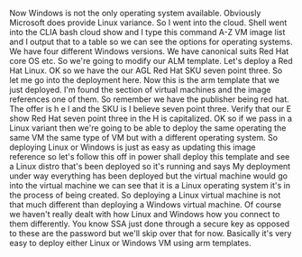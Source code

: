 Now Windows is not the only operating system available.
Obviously Microsoft does provide Linux variance.
So I went into the cloud.
Shell went into the CLIA bash cloud show and I type this command A-Z VM image list and I output that
to a table so we can see the options for operating systems.
We have four different Windows versions.
We have canonical suits Red Hat core OS etc. So we're going to modify our ALM template.
Let's deploy a Red Hat Linux.
OK so we have the our AGL Red Hat SKU seven point three.
So let me go into the deployment here.
Now this is the arm template that we just deployed.
I'm found the section of virtual machines and the image references one of them.
So remember we have the publisher being red hat.
The offer is h e l and the SKU is I believe seven point three.
Verify that our E show Red Hat seven point three in the H is capitalized.
OK so if we pass in a Linux variant then we're going to be able to deploy the same operating the same
VM the same type of VM but with a different operating system.
So deploying Linux or Windows is just as easy as updating this image reference so let's follow this
off in power shall deploy this template and see a Linux distro that's been deployed
so it's running and says My deployment under way everything has been deployed but the virtual machine
would go into the virtual machine we can see that it is a Linux operating system it's in the process
of being created.
So deploying a Linux virtual machine is not that much different than deploying a Windows virtual machine.
Of course we haven't really dealt with how Linux and Windows how you connect to them differently.
You know SSA just done through a secure key as opposed to these are the password but we'll skip over
that for now.
Basically it's very easy to deploy either Linux or Windows VM using arm templates.
